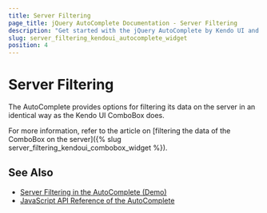 ```yaml
---
title: Server Filtering
page_title: jQuery AutoComplete Documentation - Server Filtering
description: "Get started with the jQuery AutoComplete by Kendo UI and configure its server-filtering functionality."
slug: server_filtering_kendoui_autocomplete_widget
position: 4
---
```


# Server Filtering

The AutoComplete provides options for filtering its data on the server in an identical way as the Kendo UI ComboBox does.

For more information, refer to the article on [filtering the data of the ComboBox on the server]({% slug server_filtering_kendoui_combobox_widget %}).

## See Also

* [Server Filtering in the AutoComplete (Demo)](https://demos.telerik.com/kendo-ui/autocomplete/serverfiltering)
* [JavaScript API Reference of the AutoComplete](/api/javascript/ui/autocomplete)

